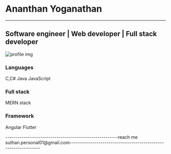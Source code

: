 # Ananthan Yoganathan
-------------------------------------------------------------------------------------------------------------------------------------------------------------------------
## Software engineer | Web developer | Full stack developer

![profile img](https://camo.githubusercontent.com/a433273b618d7b8c2569ba6013774adf910ae8e3da45eaff176f64781bfd53fc/68747470733a2f2f72617069646170692e636f6d2f626c6f672f77702d636f6e74656e742f75706c6f6164732f323031372f30312f6f63746f6361742e676966)


### Languages
C,C#
Java
JavaScript

### Full stack
MERN stack

### Framework
Angular
Flutter


-------------------------------------------------------reach me suthan.personal01@gmail.com---------------------------------------------------------------

<!---
yoganathanAnanthan/yoganathanAnanthan is a ✨ special ✨ repository because its `README.md` (this file) appears on your GitHub profile.
You can click the Preview link to take a look at your changes.
--->
